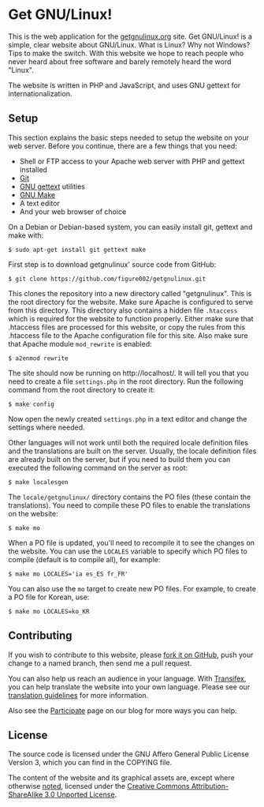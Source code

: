 # Get GNU/Linux!

This is the web application for the [getgnulinux.org](http://getgnulinux.org) site. Get GNU/Linux! is a simple, clear website about GNU/Linux. What is Linux? Why not Windows? Tips to make the switch. With this website we hope to reach people who never heard about free software and barely remotely heard the word "Linux".

The website is written in PHP and JavaScript, and uses GNU gettext for internationalization.


## Setup

This section explains the basic steps needed to setup the website on your web server. Before you continue, there are a few things that you need:

* Shell or FTP access to your Apache web server with PHP and gettext installed
* [Git](http://git-scm.com/)
* [GNU gettext](http://www.gnu.org/software/gettext/) utilities
* [GNU Make](http://www.gnu.org/software/make/)
* A text editor
* And your web browser of choice

On a Debian or Debian-based system, you can easily install git, gettext and make with:

    $ sudo apt-get install git gettext make

First step is to download getgnulinux' source code from GitHub:

    $ git clone https://github.com/figure002/getgnulinux.git

This clones the repository into a new directory called "getgnulinux". This is the root directory for the website. Make sure Apache is configured to serve from this directory. This directory also contains a hidden file `.htaccess` which is required for the website to function properly. Either make sure that .htaccess files are processed for this website, or copy the rules from this .htaccess file to the Apache configuration file for this site. Also make sure that Apache module `mod_rewrite` is enabled:

    $ a2enmod rewrite

The site should now be running on http://localhost/. It will tell you that you need to create a file `settings.php` in the root directory. Run the following command from the root directory to create it:

    $ make config

Now open the newly created `settings.php` in a text editor and change the settings where needed.

Other languages will not work until both the required locale definition files and the translations are built on the server. Usually, the locale definition files are already built on the server, but if you need to build them you can executed the following command on the server as root:

    $ make localesgen

The `locale/getgnulinux/` directory contains the PO files (these contain the translations). You need to compile these PO files to enable the translations on the website:

    $ make mo

When a PO file is updated, you'll need to recompile it to see the changes on the website. You can use the `LOCALES` variable to specify which PO files to compile (default is to compile all), for example:

    $ make mo LOCALES='ia es_ES fr_FR'

You can also use the `mo` target to create new PO files. For example, to create a PO file for Korean, use:

    $ make mo LOCALES=ko_KR


## Contributing

If you wish to contribute to this website, please [fork it on GitHub](https://github.com/figure002/getgnulinux), push your change to a named branch, then send me a pull request.

You can also help us reach an audience in your language. With [Transifex](https://www.transifex.com/projects/p/getgnulinux/), you can help translate the website into your own language. Please see our [translation guidelines](http://blog.getgnulinux.org/participate/translation/) for more information.

Also see the [Participate](http://blog.getgnulinux.org/participate/) page on our blog for more ways you can help.


## License

The source code is licensed under the GNU Affero General Public License Version 3, which you can find in the COPYING file.

The content of the website and its graphical assets are, except where otherwise [noted](http://getgnulinux.org/legal/), licensed under the [Creative Commons Attribution-ShareAlike 3.0 Unported License](http://creativecommons.org/licenses/by-sa/3.0/).
